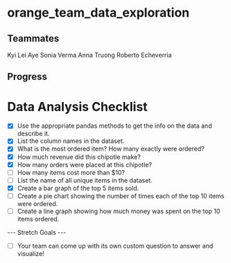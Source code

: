# orange_team_data_exploration

## Teammates
Kyi Lei Aye
Sonia Verma
Anna Truong
Roberto Echeverria

## Progress

# Data Analysis Checklist

- [x] Use the appropriate pandas methods to get the info on the data and describe it.
- [x] List the column names in the dataset.
- [x] What is the most ordered item? How many exactly were ordered?
- [x] How much revenue did this chipotle make?
- [x] How many orders were placed at this chipotle?
- [ ] How many items cost more than $10?
- [ ] List the name of all unique items in the dataset.
- [x] Create a bar graph of the top 5 items sold.
- [ ] Create a pie chart showing the number of times each of the top 10 items were ordered.
- [ ] Create a line graph showing how much money was spent on the top 10 items ordered.

--- Stretch Goals ---

- [ ] Your team can come up with its own custom question to answer and visualize!
